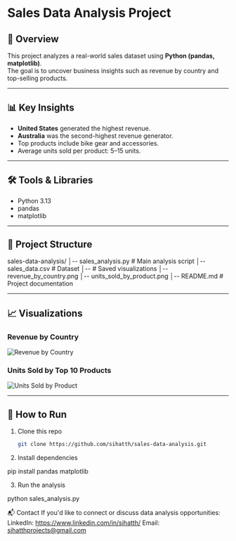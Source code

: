 # Sales Data Analysis Project

## 📌 Overview
This project analyzes a real-world sales dataset using **Python (pandas, matplotlib)**.  
The goal is to uncover business insights such as revenue by country and top-selling products.

---

## 📊 Key Insights
- **United States** generated the highest revenue.
- **Australia** was the second-highest revenue generator.
- Top products include bike gear and accessories.
- Average units sold per product: 5–15 units.

---

## 🛠️ Tools & Libraries
- Python 3.13
- pandas
- matplotlib

---

## 📂 Project Structure
sales-data-analysis/
│-- sales_analysis.py # Main analysis script
│-- sales_data.csv # Dataset
│-- # Saved visualizations
│-- revenue_by_country.png
│-- units_sold_by_product.png
│-- README.md # Project documentation

---

## 📈 Visualizations
### Revenue by Country
![Revenue by Country](charts/revenue_by_country.png)

### Units Sold by Top 10 Products
![Units Sold by Product](charts/units_sold_by_product.png)

---

## 🚀 How to Run
1. Clone this repo  
   ```bash
   git clone https://github.com/sihatth/sales-data-analysis.git

2. Install dependencies

pip install pandas matplotlib

3. Run the analysis

python sales_analysis.py

📬 Contact
If you'd like to connect or discuss data analysis opportunities:
LinkedIn: https://www.linkedin.com/in/sihatth/ 
Email: sihatthprojects@gmail.com

